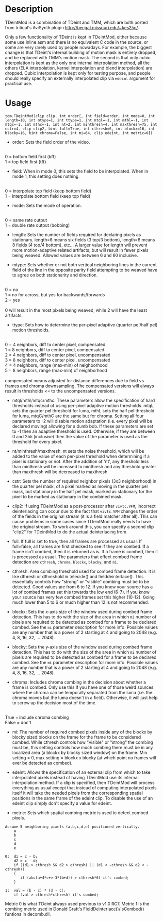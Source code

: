 Description
===========

TDeintMod is a combination of TDeint and TMM, which are both ported from tritical's AviSynth plugin http://bengal.missouri.edu/~kes25c/.

Only a few functionality of TDeint is kept in TDeintMod, either because some use inline asm and there is no equivalent C code in the source, or some are very rarely used by people nowadays. For example, the biggest change is that TDeint's internal building of motion mask is entirely dropped, and be replaced with TMM's motion mask. The second is that only cubic interpolation is kept as the only one internal interpolation method, all the others (ELA interpolation, kernel interpolation and blend interpolation) are dropped. Cubic interpolation is kept only for testing purpose, and people should really specify an externally interpolated clip via `edeint` argument for practical use.


Usage
=====

    tdm.TDeintMod(clip clip, int order[, int field=order, int mode=0, int length=10, int mtype=1, int ttype=1, int mtql=-1, int mthl=-1, int mtqc=-1, int mthc=-1, int nt=2, int minthresh=4, int maxthresh=75, int cstr=4, clip clip2, bint full=True, int cthresh=6, int blockx=16, int blocky=16, bint chroma=False, int mi=64, clip edeint, int metric=0])

- order: Sets the field order of the video.<br />
<br />
0 = bottom field first (bff)<br />
1 = top field first (tff)

- field: When in mode 0, this sets the field to be interpolated. When in mode 1, this setting does nothing.<br />
<br />
0 = interpolate top field (keep bottom field)<br />
1 = interpolate bottom field (keep top field)

- mode: Sets the mode of operation.<br />
<br />
0 = same rate output<br />
1 = double rate output (bobbing)

- length: Sets the number of fields required for declaring pixels as stationary. length=6 means six fields (3 top/3 bottom), length=8 means 8 fields (4 top/4 bottom), etc... A larger value for length will prevent more motion-adaptive related artifacts, but will result in fewer pixels being weaved. Allowed values are between 6 and 60 inclusive.

- mtype: Sets whether or not both vertical neighboring lines in the current field of the line in the opposite parity field attempting to be weaved have to agree on both stationarity and direction.<br />
<br />
0 = no<br />
1 = no for across, but yes for backwards/forwards<br />
2 = yes<br />
<br />
0 will result in the most pixels being weaved, while 2 will have the least artifacts.

- ttype: Sets how to determine the per-pixel adaptive (quarter pel/half pel) motion thresholds.<br />
<br />
0 = 4 neighbors, diff to center pixel, compensated<br />
1 = 8 neighbors, diff to center pixel, compensated<br />
2 = 4 neighbors, diff to center pixel, uncompensated<br />
3 = 8 neighbors, diff to center pixel, uncompensated<br />
4 = 4 neighbors, range (max-min) of neighborhood<br />
5 = 8 neighbors, range (max-min) of neighborhood<br />
<br />
compensated means adjusted for distance differences due to field vs frames and chroma downsampling. The compensated versions will always result in thresholds <= to the uncompensated versions.

- mtql/mthl/mtqc/mthc: These parameters allow the specification of hard thresholds instead of using per-pixel adaptive motion thresholds. mtqL sets the quarter pel threshold for luma, mthL sets the half pel threshold for luma, mtqC/mthC are the same but for chroma. Setting all four parameters to -2 will disable motion adaptation (i.e. every pixel will be declared moving) allowing for a dumb bob. If these parameters are set to -1 then an adaptive threshold is used. Otherwise, if they are between 0 and 255 (inclusive) then the value of the parameter is used as the threshold for every pixel.

- nt/minthresh/maxthresh: nt sets the noise threshold, which will be added to the value of each per-pixel threshold when determining if a pixel is stationary or not. After the addition of 'nt', any threshold less than minthresh will be increased to minthresh and any threshold greater than maxthresh will be decreased to maxthresh.

- cstr: Sets the number of required neighbor pixels (3x3 neighborhood) in the quarter pel mask, of a pixel marked as moving in the quarter pel mask, but stationary in the half pel mask, marked as stationary for the pixel to be marked as stationary in the combined mask.

- clip2: If using TDeintMod as a post-processor after `vivtc.VFM`, incorrect deinterlacing can occur due to the fact that `vivtc.VFM` changes the order of the fields in the original stream (it is a field matcher after all). This can cause problems in some cases since TDeintMod really needs to have the original stream. To work around this, you can specify a second clip "clip2" for TDeintMod to do the actual deinterlacing from.

- full: If full is set to true, then all frames are processed as usual. If full=false, all frames are first checked to see if they are combed. If a frame isn't combed, then it is returned as is. If a frame is combed, then it is processed as usual. The parameters that effect combed frame detection are `cthresh`, `chroma`, `blockx`, `blocky`, and `mi`.

- cthresh: Area combing threshold used for combed frame detection. It is like dthresh or dthreshold in telecide() and fielddeinterlace(). This essentially controls how "strong" or "visible" combing must be to be detected. Good values are from 6 to 12. If you know your source has a lot of combed frames set this towards the low end (6-7). If you know your source has very few combed frames set this higher (10-12). Going much lower than 5 to 6 or much higher than 12 is not recommended.

- blockx: Sets the x-axis size of the window used during combed frame detection. This has to do with the size of the area in which `mi` number of pixels are required to be detected as combed for a frame to be declared combed. See the `mi` parameter description for more info. Possible values are any number that is a power of 2 starting at 4 and going to 2048 (e.g. 4, 8, 16, 32, ... 2048).

- blocky: Sets the y-axis size of the window used during combed frame detection. This has to do with the size of the area in which `mi` number of pixels are required to be detected as combed for a frame to be declared combed. See the `mi` parameter description for more info. Possible values are any number that is a power of 2 starting at 4 and going to 2048 (e.g. 4, 8, 16, 32, ... 2048).

- chroma: Includes chroma combing in the decision about whether a frame is combed. Only use this if you have one of those weird sources where the chroma can be temporally separated from the luma (i.e. the chroma moves but the luma doesn't in a field). Otherwise, it will just help to screw up the decision most of the time.<br />
<br />
True = include chroma combing<br />
False = don't

- mi: The number of required combed pixels inside any of the blockx by blocky sized blocks on the frame for the frame to be considered combed. While cthresh controls how "visible" or "strong" the combing must be, this setting controls how much combing there must be in any localized area (a blockx by blocky sized window) on the frame. Min setting = 0, max setting = blockx x blocky (at which point no frames will ever be detected as combed).

- edeint: Allows the specification of an external clip from which to take interpolated pixels instead of having TDeintMod use its internal interpolation method. If a clip is specified, then TDeintMod will process everything as usual except that instead of computing interpolated pixels itself it will take the needed pixels from the corresponding spatial positions in the same frame of the edeint clip. To disable the use of an edeint clip simply don't specify a value for edeint.

- metric: Sets which spatial combing metric is used to detect combed pixels.
```
Assume 5 neighboring pixels (a,b,c,d,e) positioned vertically.
    a
    b
    c
    d
    e

0:  d1 = c - b;
    d2 = c - d;
    if ((d1 > cthresh && d2 > cthresh) || (d1 < -cthresh && d2 < -cthresh))
    {
       if (abs(a+4*c+e-3*(b+d)) > cthresh*6) it's combed;
    }

1:  val = (b - c) * (d - c);
    if (val > cthresh*cthresh) it's combed;
```
Metric 0 is what TDeint always used previous to v1.0 RC7. Metric 1 is the combing metric used in Donald Graft's FieldDeinterlace()/IsCombed() funtions in decomb.dll.

